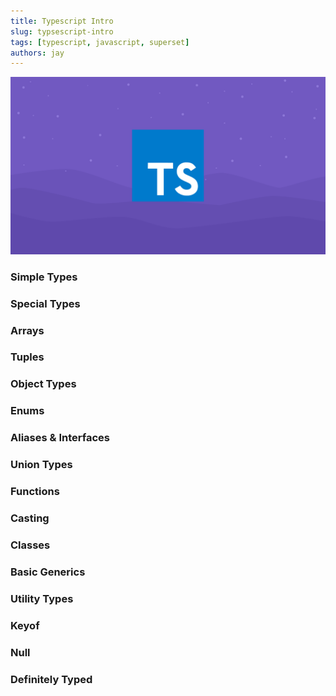 ```yaml
---
title: Typescript Intro
slug: typsescript-intro
tags: [typescript, javascript, superset]
authors: jay
---
```


![Typescript Intro Header](./img/typescript-intro/ts-wallpaper-mountains.png)

<!-- truncate -->

### Simple Types

### Special Types

### Arrays

### Tuples

### Object Types

### Enums

### Aliases & Interfaces

### Union Types

### Functions

### Casting

### Classes

### Basic Generics

### Utility Types

### Keyof

### Null

### Definitely Typed
